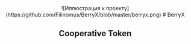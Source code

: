 <html lang="en">
  <body>
  <div align="center">
![Иллюстрация к проекту](https://github.com/Filinomus/BerryX/blob/master/berryx.png)
# BerryX
<h2>Cooperative Token</h2>
  </div>
  </body>
</html>  
  
